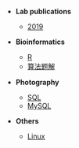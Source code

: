 * **Lab publications**
  - [2019](<https://dreamwhigh.github.io/Java-Notes/#/Java%20%E5%9F%BA%E7%A1%80>)


* **Bioinformatics**
  - [R](<BLOG/Bioinformatics/Rstation/R中导入和导出xls文件.md>)
  - [算法题解](<https://dreamwhigh.github.io/Algorithm/#/%E7%AE%97%E6%B3%95%E9%A2%98%E8%A7%A3>)


* **Photography**
  - [SQL](<https://dreamwhigh.github.io/Database-Notes/#/SQL>)
  - [MySQL](<https://dreamwhigh.github.io/Database-Notes/#/MySQL>)


* **Others**
  - [Linux](http://dreamwhigh.github.io/OS-Notes/#/Linux%20入门)



